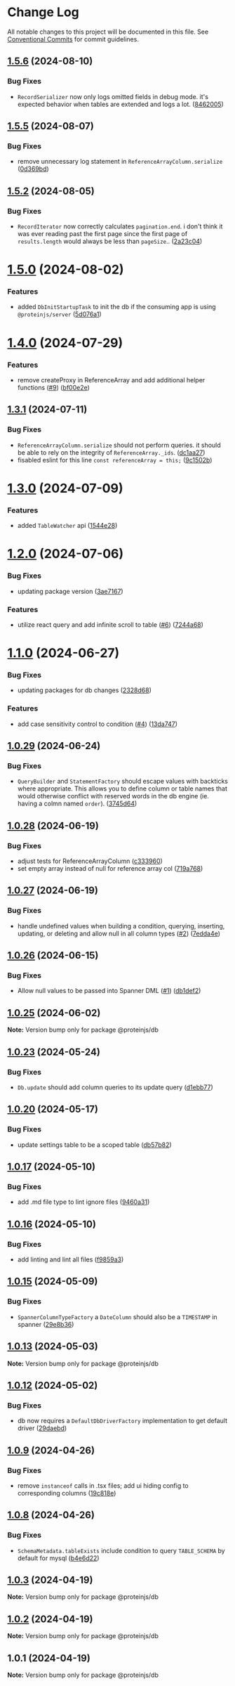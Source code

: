 # Change Log

All notable changes to this project will be documented in this file.
See [Conventional Commits](https://conventionalcommits.org) for commit guidelines.

## [1.5.6](https://github.com/proteinjs/db/compare/@proteinjs/db@1.5.5...@proteinjs/db@1.5.6) (2024-08-10)


### Bug Fixes

* `RecordSerializer` now only logs omitted fields in debug mode. it's expected behavior when tables are extended and logs a lot. ([8462005](https://github.com/proteinjs/db/commit/8462005bcf459ef7e8ec2d4fa687a41798db17a4))





## [1.5.5](https://github.com/proteinjs/db/compare/@proteinjs/db@1.5.4...@proteinjs/db@1.5.5) (2024-08-07)


### Bug Fixes

* remove unnecessary log statement in `ReferenceArrayColumn.serialize` ([0d369bd](https://github.com/proteinjs/db/commit/0d369bdc0df2f585dadf9a7bd5d74df700031162))





## [1.5.2](https://github.com/proteinjs/db/compare/@proteinjs/db@1.5.1...@proteinjs/db@1.5.2) (2024-08-05)


### Bug Fixes

* `RecordIterator` now correctly calculates `pagination.end`. i don't think it was ever reading past the first page since the first page of `results.length` would always be less than `pageSize`.. ([2a23c04](https://github.com/proteinjs/db/commit/2a23c0488f58588a7581413457b40e9a347500e5))





# [1.5.0](https://github.com/proteinjs/db/compare/@proteinjs/db@1.4.0...@proteinjs/db@1.5.0) (2024-08-02)


### Features

* added `DbInitStartupTask` to init the db if the consuming app is using `@proteinjs/server` ([5d076a1](https://github.com/proteinjs/db/commit/5d076a1574f9dd6bd3c8111efb20d3ce67475ef9))





# [1.4.0](https://github.com/proteinjs/db/compare/@proteinjs/db@1.3.3...@proteinjs/db@1.4.0) (2024-07-29)


### Features

* remove createProxy in ReferenceArray and add additional helper functions ([#9](https://github.com/proteinjs/db/issues/9)) ([bf00e2e](https://github.com/proteinjs/db/commit/bf00e2eeedd5f6d96bc64461bd3c4136a2b3a015))





## [1.3.1](https://github.com/proteinjs/db/compare/@proteinjs/db@1.3.0...@proteinjs/db@1.3.1) (2024-07-11)


### Bug Fixes

* `ReferenceArrayColumn.serialize` should not perform queries. it should be able to rely on the integrity of `ReferenceArray._ids`. ([dc1aa27](https://github.com/proteinjs/db/commit/dc1aa27883d9c9a8d22f4aa609594d8c485f7d29))
* fisabled eslint for this line `const referenceArray = this;` ([9c1502b](https://github.com/proteinjs/db/commit/9c1502b9205fae9f3e6563145f5b9268ae478273))





# [1.3.0](https://github.com/proteinjs/db/compare/@proteinjs/db@1.2.1...@proteinjs/db@1.3.0) (2024-07-09)


### Features

* added `TableWatcher` api ([1544e28](https://github.com/proteinjs/db/commit/1544e284ad712e2606c82606f2501041f34517cb))





# [1.2.0](https://github.com/proteinjs/db/compare/@proteinjs/db@1.1.1...@proteinjs/db@1.2.0) (2024-07-06)


### Bug Fixes

* updating package version ([3ae7167](https://github.com/proteinjs/db/commit/3ae71672eac5d394e6acf48d6b44e1e05732dd85))


### Features

* utilize react query and add infinite scroll to table ([#6](https://github.com/proteinjs/db/issues/6)) ([7244a68](https://github.com/proteinjs/db/commit/7244a68fbce5ca1270321c6c63366ea4f3d97b63))





# [1.1.0](https://github.com/proteinjs/db/compare/@proteinjs/db@1.0.29...@proteinjs/db@1.1.0) (2024-06-27)


### Bug Fixes

* updating packages for db changes ([2328d68](https://github.com/proteinjs/db/commit/2328d68865e3315f73ecf4c98c227127bedc699c))


### Features

* add case sensitivity control to condition ([#4](https://github.com/proteinjs/db/issues/4)) ([13da747](https://github.com/proteinjs/db/commit/13da7477be6216d4449311ad3a68ef3cde246d45))





## [1.0.29](https://github.com/proteinjs/db/compare/@proteinjs/db@1.0.28...@proteinjs/db@1.0.29) (2024-06-24)


### Bug Fixes

* `QueryBuilder` and `StatementFactory` should escape values with backticks where appropriate. This allows you to define column or table names that would otherwise conflict with reserved words in the db engine (ie. having a colmn named `order`). ([3745d64](https://github.com/proteinjs/db/commit/3745d644fb0997df6f27f049948f5d9073a1f343))





## [1.0.28](https://github.com/proteinjs/db/compare/@proteinjs/db@1.0.27...@proteinjs/db@1.0.28) (2024-06-19)


### Bug Fixes

* adjust tests for ReferenceArrayColumn ([c333960](https://github.com/proteinjs/db/commit/c3339605d3184c265142dbfabb8e9e854dd3c27c))
* set empty array instead of null for reference array col ([719a768](https://github.com/proteinjs/db/commit/719a768307dd75d61d02d11053b6b743132fc50d))





## [1.0.27](https://github.com/proteinjs/db/compare/@proteinjs/db@1.0.26...@proteinjs/db@1.0.27) (2024-06-19)


### Bug Fixes

* handle undefined values when building a condition, querying, inserting, updating, or deleting and allow null in all column types ([#2](https://github.com/proteinjs/db/issues/2)) ([7edda4e](https://github.com/proteinjs/db/commit/7edda4e6e39a4c75fc70122daeb205a79eccc173))





## [1.0.26](https://github.com/proteinjs/db/compare/@proteinjs/db@1.0.25...@proteinjs/db@1.0.26) (2024-06-15)


### Bug Fixes

* Allow null values to be passed into Spanner DML ([#1](https://github.com/proteinjs/db/issues/1)) ([db1def2](https://github.com/proteinjs/db/commit/db1def2610298309911e8edc1e1c1497dbf2f7a7))





## [1.0.25](https://github.com/proteinjs/db/compare/@proteinjs/db@1.0.24...@proteinjs/db@1.0.25) (2024-06-02)

**Note:** Version bump only for package @proteinjs/db





## [1.0.23](https://github.com/proteinjs/db/compare/@proteinjs/db@1.0.22...@proteinjs/db@1.0.23) (2024-05-24)


### Bug Fixes

* `Db.update` should add column queries to its update query ([d1ebb77](https://github.com/proteinjs/db/commit/d1ebb777a13472f2968acc44a4ca0b32c08a5969))





## [1.0.20](https://github.com/proteinjs/db/compare/@proteinjs/db@1.0.19...@proteinjs/db@1.0.20) (2024-05-17)


### Bug Fixes

* update settings table to be a scoped table ([db57b82](https://github.com/proteinjs/db/commit/db57b82dafe32b1111592837696216c9bb45b4fc))





## [1.0.17](https://github.com/proteinjs/db/compare/@proteinjs/db@1.0.16...@proteinjs/db@1.0.17) (2024-05-10)


### Bug Fixes

* add .md file type to lint ignore files ([9460a31](https://github.com/proteinjs/db/commit/9460a313cd418250115922f687277f1b01dce238))





## [1.0.16](https://github.com/proteinjs/db/compare/@proteinjs/db@1.0.15...@proteinjs/db@1.0.16) (2024-05-10)


### Bug Fixes

* add linting and lint all files ([f9859a3](https://github.com/proteinjs/db/commit/f9859a39882376fe7b93aa3b4281b22b2c02b7d5))





## [1.0.15](https://github.com/proteinjs/db/compare/@proteinjs/db@1.0.14...@proteinjs/db@1.0.15) (2024-05-09)

### Bug Fixes

- `SpannerColumnTypeFactory` a `DateColumn` should also be a `TIMESTAMP` in spanner ([29e8b36](https://github.com/proteinjs/db/commit/29e8b36edf2911e0188180d73fa11116482f42ac))

## [1.0.13](https://github.com/proteinjs/db/compare/@proteinjs/db@1.0.12...@proteinjs/db@1.0.13) (2024-05-03)

**Note:** Version bump only for package @proteinjs/db

## [1.0.12](https://github.com/proteinjs/db/compare/@proteinjs/db@1.0.11...@proteinjs/db@1.0.12) (2024-05-02)

### Bug Fixes

- db now requires a `DefaultDbDriverFactory` implementation to get default driver ([29daebd](https://github.com/proteinjs/db/commit/29daebdd971b106142eb525380f5a7d12a3d8eb6))

## [1.0.9](https://github.com/proteinjs/db/compare/@proteinjs/db@1.0.8...@proteinjs/db@1.0.9) (2024-04-26)

### Bug Fixes

- remove `instanceof` calls in .tsx files; add ui hiding config to corresponding columns ([19c818e](https://github.com/proteinjs/db/commit/19c818eed74197834474231042f51da0a9fe21ed))

## [1.0.8](https://github.com/proteinjs/db/compare/@proteinjs/db@1.0.7...@proteinjs/db@1.0.8) (2024-04-26)

### Bug Fixes

- `SchemaMetadata.tableExists` include condition to query `TABLE_SCHEMA` by default for mysql ([b4e6d22](https://github.com/proteinjs/db/commit/b4e6d224d93db75c83ad75160b83346f2b12d166))

## [1.0.3](https://github.com/proteinjs/db/compare/@proteinjs/db@1.0.2...@proteinjs/db@1.0.3) (2024-04-19)

**Note:** Version bump only for package @proteinjs/db

## [1.0.2](https://github.com/proteinjs/db/compare/@proteinjs/db@1.0.1...@proteinjs/db@1.0.2) (2024-04-19)

**Note:** Version bump only for package @proteinjs/db

## 1.0.1 (2024-04-19)

**Note:** Version bump only for package @proteinjs/db
